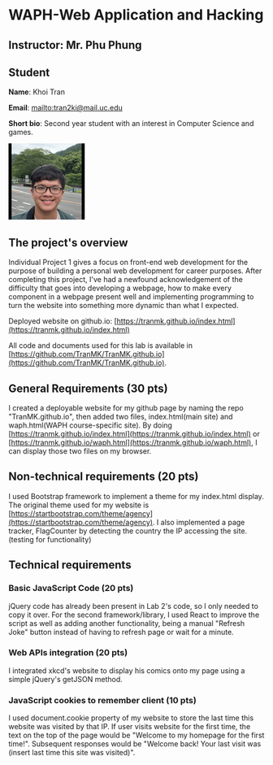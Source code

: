 # WAPH-Web Application and Hacking

## Instructor: Mr. Phu Phung

## Student

**Name**: Khoi Tran  

**Email**: [mailto:tran2ki@mail.uc.edu](tran2ki@mail.uc.edu)  

**Short bio**: Second year student with an interest in Computer Science and games.  

![My headshot](images/Actual%20150x150%20headshot.png)

## The project's overview

Individual Project 1 gives a focus on front-end web development for the purpose of building a personal web development for career purposes. After completing this project, I've had a newfound acknowledgement of the difficulty that goes into developing a webpage, how to make every component in a webpage present well and implementing programming to turn the website into something more dynamic than what I expected.  

Deployed website on github.io: [https://tranmk.github.io/index.html](https://tranmk.github.io/index.html)

All code and documents used for this lab is available in [https://github.com/TranMK/TranMK.github.io](https://github.com/TranMK/TranMK.github.io).  

## General Requirements (30 pts)

I created a deployable website for my github page by naming the repo "TranMK.github.io", then added two files, index.html(main site) and waph.html(WAPH course-specific site). By doing [https://tranmk.github.io/index.html](https://tranmk.github.io/index.html) or [https://tranmk.github.io/waph.html](https://tranmk.github.io/waph.html), I can display those two files on my browser.  

## Non-technical requirements (20 pts)

I used Bootstrap framework to implement a theme for my index.html display. The original theme used for my website is [https://startbootstrap.com/theme/agency](https://startbootstrap.com/theme/agency). I also implemented a page tracker, FlagCounter by detecting the country the IP accessing the site. (testing for functionality)

## Technical requirements

### Basic JavaScript Code (20 pts)

jQuery code has already been present in Lab 2's code, so I only needed to copy it over. For the second framework/library, I used React to improve the script as well as adding another functionality, being a manual "Refresh Joke" button instead of having to refresh page or wait for a minute.

### Web APIs integration (20 pts)

I integrated xkcd's website to display his comics onto my page using a simple jQuery's getJSON method.

### JavaScript cookies to remember client (10 pts)

I used document.cookie property of my website to store the last time this website was visited by that IP. If user visits website for the first time, the text on the top of the page would be "Welcome to my homepage for the first time!". Subsequent responses would be "Welcome back! Your last visit was (insert last time this site was visited)".